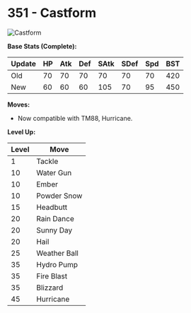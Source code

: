 # 351 - Castform
![][351]

**Base Stats (Complete):**

Update | HP | Atk | Def | SAtk | SDef | Spd | BST
---    | ---| --- | --- | ---  | ---  | --- | ---
Old    | 70 |  70 |  70 |  70  |  70  |  70  |  420
New    | 60 |  60 |  60 |  105  |  70  |  95  |  450

**Moves:**

 - Now compatible with TM88, Hurricane.

**Level Up:**

Level | Move
---   | ---
  1   | Tackle
 10   | Water Gun
 10   | Ember
 10   | Powder Snow
 15   | Headbutt
 20   | Rain Dance
 20   | Sunny Day
 20   | Hail
 25   | Weather Ball
 35   | Hydro Pump
 35   | Fire Blast
 35   | Blizzard
 45   | Hurricane



[351]: https://raw.githubusercontent.com/PokeAPI/sprites/master/sprites/pokemon/351.png "Castform"
